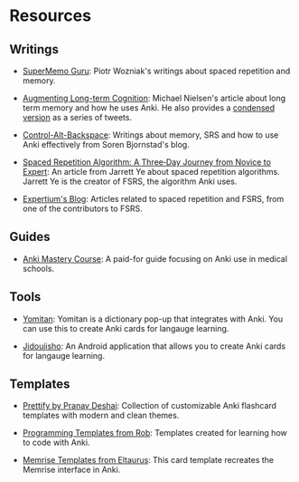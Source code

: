 # Resources

## Writings

- [SuperMemo Guru](https://supermemo.guru/wiki/SuperMemo_Guru): Piotr Wozniak's writings about spaced repetition and memory.

- [Augmenting Long-term Cognition](http://augmentingcognition.com/ltm.html): Michael Nielsen's article about long term memory and how he uses Anki. He also provides a [condensed version](https://twitter.com/michael_nielsen/status/957763229454774272) as a series of tweets.

- [Control-Alt-Backspace](https://controlaltbackspace.org/categories/memory/): Writings about memory, SRS and how to use Anki effectively from Soren Bjornstad's blog.

- [Spaced Repetition Algorithm: A Three‐Day Journey from Novice to Expert](https://github.com/open-spaced-repetition/fsrs4anki/wiki/Spaced-Repetition-Algorithm:-A-Three%E2%80%90Day-Journey-from-Novice-to-Expert): An article from Jarrett Ye about spaced repetition algorithms. Jarrett Ye is the creator of FSRS, the algorithm Anki uses.

- [Expertium's Blog](https://expertium.github.io/): Articles related to spaced repetition and FSRS, from one of the contributors to FSRS.

## Guides

- [Anki Mastery Course](https://www.theanking.com/anki-mastery-course): A paid-for guide focusing on Anki use in medical schools.

## Tools

- [Yomitan](https://yomitan.wiki/): Yomitan is a dictionary pop-up that integrates with Anki. You can use this to create Anki cards for langauge learning.

- [Jidoujisho](https://github.com/arianneorpilla/jidoujisho?tab=readme-ov-file): An Android application that allows you to create Anki cards for langauge learning.

## Templates

- [Prettify by Pranav Deshai](https://github.com/pranavdeshai/anki-prettify#instructions): Collection of customizable Anki flashcard templates with modern and clean themes.

- [Programming Templates from Rob](https://github.com/badlydrawnrob/anki#quick-start): Templates created for learning how to code with Anki.

- [Memrise Templates from Eltaurus](https://github.com/Eltaurus-Lt/Anki-Card-Templates?tab=readme-ov-file#-quick-start): This card template recreates the Memrise interface in Anki.
